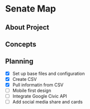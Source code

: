 # Senate Map

## About Project

## Concepts

## Planning
- [x] Set up base files and configuration
- [x] Create CSV
- [x] Pull informatin from CSV
- [ ] Mobile first design
- [ ] Integrate Google Civic API
- [ ] Add social media share and cards
